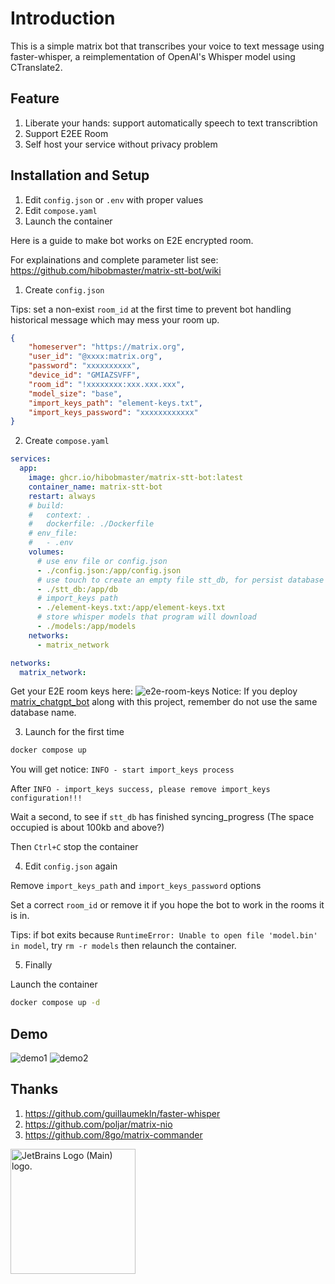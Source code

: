 # Introduction
This is a simple matrix bot that transcribes your voice to text message using faster-whisper, a reimplementation of OpenAI's Whisper model using CTranslate2.

## Feature

1. Liberate your hands: support automatically speech to text transcribtion
2. Support E2EE Room
3. Self host your service without privacy problem

## Installation and Setup

1. Edit `config.json` or `.env` with proper values
2. Edit `compose.yaml`
3. Launch the container

Here is a guide to make bot works on E2E encrypted room.

For explainations and complete parameter list see: https://github.com/hibobmaster/matrix-stt-bot/wiki

1. Create `config.json`

Tips: set a non-exist `room_id` at the first time to prevent bot handling historical message which may mess your room up.
```json
{
    "homeserver": "https://matrix.org",
    "user_id": "@xxxx:matrix.org",
    "password": "xxxxxxxxxx",
    "device_id": "GMIAZSVFF",
    "room_id": "!xxxxxxxx:xxx.xxx.xxx",
    "model_size": "base",
    "import_keys_path": "element-keys.txt",
    "import_keys_password": "xxxxxxxxxxxx"
}
```
2. Create `compose.yaml`

```yaml
services:
  app:
    image: ghcr.io/hibobmaster/matrix-stt-bot:latest
    container_name: matrix-stt-bot
    restart: always
    # build:
    #   context: .
    #   dockerfile: ./Dockerfile
    # env_file:
    #   - .env
    volumes:
      # use env file or config.json
      - ./config.json:/app/config.json
      # use touch to create an empty file stt_db, for persist database only
      - ./stt_db:/app/db
      # import_keys path
      - ./element-keys.txt:/app/element-keys.txt
      # store whisper models that program will download
      - ./models:/app/models
    networks:
      - matrix_network

networks:
  matrix_network:
```
Get your E2E room keys here:
![e2e-room-keys](https://i.imgur.com/WTKlXob.jpg)
Notice: If you deploy [matrix_chatgpt_bot](https://github.com/hibobmaster/matrix_chatgpt_bot) along with this project, remember do not use the same database name.

3. Launch for the first time
```sh
docker compose up
```
You will get notice: `INFO - start import_keys process`

After `INFO - import_keys success, please remove import_keys configuration!!!`

Wait a second, to see if `stt_db` has finished syncing_progress (The space occupied is about 100kb and above?)

Then `Ctrl+C` stop the container

4. Edit `config.json` again

Remove `import_keys_path` and `import_keys_password` options

Set a correct `room_id` or remove it if you hope the bot to work in the rooms it is in.

Tips: if bot exits because `RuntimeError: Unable to open file 'model.bin' in model`, try `rm -r models` then relaunch the container.

5. Finally

Launch the container
```sh
docker compose up -d
```

## Demo
![demo1](https://i.imgur.com/vntImys.png)
![demo2](https://i.imgur.com/VkOOVZA.png)

## Thanks
1. https://github.com/guillaumekln/faster-whisper
2. https://github.com/poljar/matrix-nio
3. https://github.com/8go/matrix-commander
<a href="https://jb.gg/OpenSourceSupport" target="_blank">
<img src="https://resources.jetbrains.com/storage/products/company/brand/logos/jb_beam.png" alt="JetBrains Logo (Main) logo." width="200" height="200">
</a>
